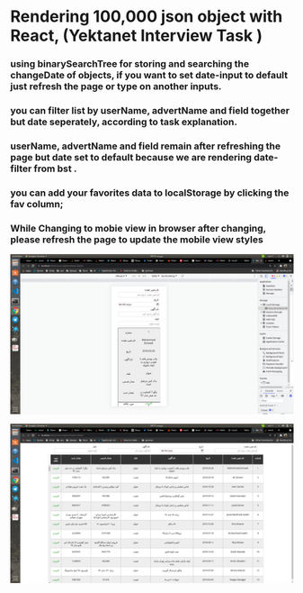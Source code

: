 # Rendering 100,000 json object with React, (Yektanet Interview Task )

### using binarySearchTree for storing and searching the changeDate of objects, if you want to set date-input to default just refresh the page or type on another inputs.
### you can filter list by userName, advertName and field together but date seperately, according to task explanation.
### userName, advertName and field remain after refreshing the page but date set to default because we are rendering date-filter  from bst .
### you can add your favorites data to localStorage by clicking the fav column;
### While Changing to mobie view in browser after changing, please refresh the page to update the mobile view styles


![Mobile](./result-images/mobile.png)

![Mobile](./result-images/desktop.png)


